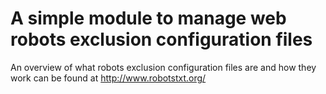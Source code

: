 A simple module to manage web robots exclusion configuration files
======

An overview of what robots exclusion configuration files are and how they work can be found at http://www.robotstxt.org/ 
